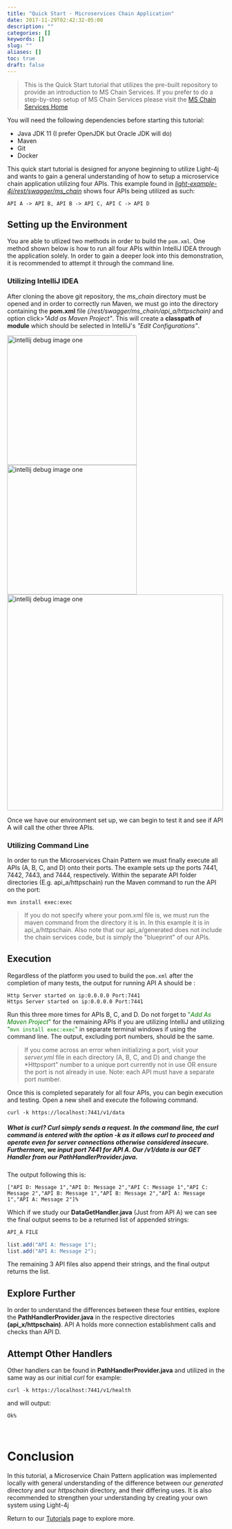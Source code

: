 ```yaml
---
title: "Quick Start - Microservices Chain Application"
date: 2017-11-29T02:42:32-05:00
description: ""
categories: []
keywords: []
slug: ""
aliases: []
toc: true
draft: false
---
```

>This is the Quick Start tutorial that utilizes the pre-built repository to provide an introduction to MS Chain Services. 
>If you prefer to do a step-by-step setup of MS Chain Services please visit the [MS Chain Services Home](/tutorial/rest/swagger/ms-chain/)


You will need the following dependencies before starting this tutorial:

- Java JDK 11 (I prefer OpenJDK but Oracle JDK will do)
- Maven
- Git
- Docker

This quick start tutorial is designed for anyone beginning to utilize Light-4j and wants to gain a general understanding of how to setup a microservice chain application utilizing four APIs. This example found in *[light-example-4j/rest/swagger/ms_chain](https://github.com/networknt/light-example-4j)* shows four APIs being utilized as such:
```
API A -> API B, API B -> API C, API C -> API D
```
## Setting up the Environment

You are able to utlized two methods in order to build the `pom.xml`. One method shown below is how to run all four APIs within IntelliJ IDEA through the application solely. In order to gain a deeper look into this demonstration, it is recommended to attempt it through the command line.

### Utilizing IntelliJ IDEA

After cloning the above git repository, the *ms_chain* directory must be opened and in order to correctly run Maven, we must go into the directory containing the **pom.xml** file *(/rest/swagger/ms_chain/api_a/httpschain)* and option click>*"Add as Maven Project"*. This will create a **classpath of module** which should be selected in IntelliJ's *"Edit Configurations"*.

<img src="/images/quickstart_tut1.png" alt="intellij debug image one" style="width:300px;"/>

<img src="/images/ij-idea-debug1.png" alt="intellij debug image one" style="width:300px;"/>

<img src="/images/quickstart_tut2.png" alt="intellij debug image one" style="width:500px;"/>

Once we have our environment set up, we can begin to test it and see if API A will call the other three APIs.

### Utilizing Command Line

In order to run the Microservices Chain Pattern we must finally execute all APIs (A, B, C, and D) onto their ports. The example sets up the ports 7441, 7442, 7443, and 7444, respectively. Within the separate API folder directories (E.g. api_a/httpschain) run the Maven command to run the API on the port:

```
mvn install exec:exec
```
>If you do not specify where your pom.xml file is, we must run the maven command from the directory it is in. In this example it is in api_a/httpschain. 
>Also note that our api_a/generated does not include the chain services code, but is simply the "blueprint" of our APIs.


## Execution

Regardless of the platform you used to build the `pom.xml`  after the completion of many tests, the output for running API A should be :
```
Http Server started on ip:0.0.0.0 Port:7441
Https Server started on ip:0.0.0.0 Port:7441
```
Run this three more times for APIs B, C, and D. Do not forget to <span style="color:green">"*Add As Maven Project*"</span> for the remaining APIs if you are utilizing IntelliJ and utilizing <span style="color:green">"`mvn install exec:exec`"</span> in separate terminal windows if using the command line. The output, excluding port numbers, should be the same.

>If you come across an error when initializing a port, visit your *server.yml* file in each directory (A, B, C, and D) and change the *Httpsport" number to a unique port currently not in use OR ensure the port is not already in use.
>Note: each API must have a separate port number.

Once this is completed separately for all four APIs, you can begin execution and testing. Open a new shell and execute the following command.

```
curl -k https://localhost:7441/v1/data
```
##### What is curl? _Curl simply sends a request. In the command line, the curl command is entered with the option *-k* as it allows curl to proceed and operate even for server connections otherwise considered insecure. Furthermore, we input port 7441 for API A. Our */v1/data* is our *GET Handler* from our **PathHandlerProvider.java**._
The output following this is:

```
["API D: Message 1","API D: Message 2","API C: Message 1","API C: Message 2","API B: Message 1","API B: Message 2","API A: Message 1","API A: Message 2"]%
```
Which if we study our **DataGetHandler.java** (Just from API A) we can see the final output seems to be a returned list of appended strings:

```java
API_A FILE

list.add("API A: Message 1");
list.add("API A: Message 2");
```
The remaining 3 API files also append their strings, and the final output returns the list.

## Explore Further

In order to understand the differences between these four entities, explore the **PathHandlerProvider.java** in the respective directories **(api_x/httpschain)**. API A holds more connection establishment calls and checks than API D.

## Attempt Other Handlers

Other handlers can be found in **PathHandlerProvider.java** and utilized in the same way as our initial *curl* for example:
```
curl -k https://localhost:7441/v1/health
```
and will output:
```
Ok%
```   
&nbsp;


# Conclusion

In this tutorial, a Microservice Chain Pattern application was implemented locally with general understanding of the difference between our *generated* directory and our *httpschain* directory, and their differing uses. It is also recommended to strengthen your understanding by creating your own system using Light-4j

Return to our [Tutorials][] page to explore more.




[Swagger 2.0 specification]: https://github.com/OAI/OpenAPI-Specification/blob/master/versions/2.0.md
[OpenAPI 3.0 specification]: https://swagger.io/specification/
[Tutorials]: /tutorial